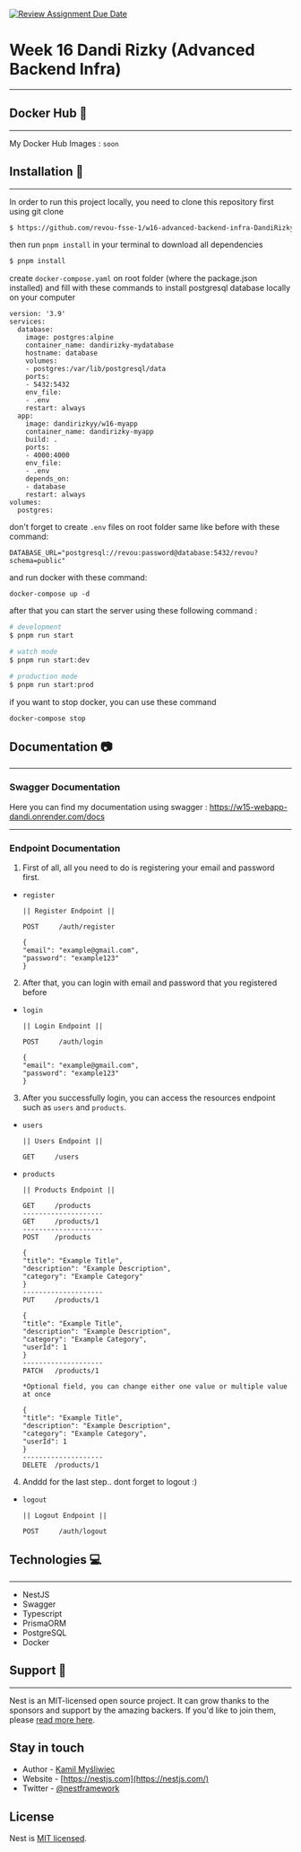 [![Review Assignment Due Date](https://classroom.github.com/assets/deadline-readme-button-24ddc0f5d75046c5622901739e7c5dd533143b0c8e959d652212380cedb1ea36.svg)](https://classroom.github.com/a/wQEOLmDx)

# Week 16 Dandi Rizky (Advanced Backend Infra)

---

## Docker Hub 🐳

---

My Docker Hub Images : `soon`

## Installation 🔨

---

In order to run this project locally, you need to clone this repository first using git clone

```bash
$ https://github.com/revou-fsse-1/w16-advanced-backend-infra-DandiRizkyy.git
```

then run `pnpm install` in your terminal to download all dependencies

```bash
$ pnpm install
```

create `docker-compose.yaml` on root folder (where the package.json installed) and fill with these commands to install postgresql database locally on your computer

```
version: '3.9'
services:
  database:
    image: postgres:alpine
    container_name: dandirizky-mydatabase
    hostname: database
    volumes:
    - postgres:/var/lib/postgresql/data
    ports:
    - 5432:5432
    env_file:
    - .env
    restart: always
  app:
    image: dandirizkyy/w16-myapp
    container_name: dandirizky-myapp
    build: .
    ports:
    - 4000:4000
    env_file:
    - .env
    depends_on:
    - database
    restart: always
volumes:
  postgres:
```

don't forget to create `.env` files on root folder same like before with these command:

```
DATABASE_URL="postgresql://revou:password@database:5432/revou?schema=public"
```

and run docker with these command:

```
docker-compose up -d
```

after that you can start the server using these following command :

```bash
# development
$ pnpm run start

# watch mode
$ pnpm run start:dev

# production mode
$ pnpm run start:prod
```

if you want to stop docker, you can use these command

```
docker-compose stop
```

## Documentation 📷

---

### Swagger Documentation

Here you can find my documentation using swagger : https://w15-webapp-dandi.onrender.com/docs

---

### Endpoint Documentation

1. First of all, all you need to do is registering your email and password first.

- `register`

  ```
  || Register Endpoint ||

  POST     /auth/register

  {
  "email": "example@gmail.com",
  "password": "example123"
  }
  ```

2. After that, you can login with email and password that you registered before

- `login`

  ```
  || Login Endpoint ||

  POST     /auth/login

  {
  "email": "example@gmail.com",
  "password": "example123"
  }
  ```

3. After you successfully login, you can access the resources endpoint such as `users` and `products`.

- `users`

  ```
  || Users Endpoint ||

  GET     /users
  ```

- `products`

  ```
  || Products Endpoint ||

  GET     /products
  --------------------
  GET     /products/1
  --------------------
  POST    /products

  {
  "title": "Example Title",
  "description": "Example Description",
  "category": "Example Category"
  }
  --------------------
  PUT     /products/1

  {
  "title": "Example Title",
  "description": "Example Description",
  "category": "Example Category",
  "userId": 1
  }
  --------------------
  PATCH   /products/1

  *Optional field, you can change either one value or multiple value at once

  {
  "title": "Example Title",
  "description": "Example Description",
  "category": "Example Category",
  "userId": 1
  }
  --------------------
  DELETE  /products/1

  ```

4. Anddd for the last step.. dont forget to logout :)

- `logout`

  ```
  || Logout Endpoint ||

  POST     /auth/logout
  ```

## Technologies 💻

---

- NestJS
- Swagger
- Typescript
- PrismaORM
- PostgreSQL
- Docker

## Support 🙌

---

Nest is an MIT-licensed open source project. It can grow thanks to the sponsors and support by the amazing backers. If you'd like to join them, please [read more here](https://docs.nestjs.com/support).

## Stay in touch

- Author - [Kamil Myśliwiec](https://kamilmysliwiec.com)
- Website - [https://nestjs.com](https://nestjs.com/)
- Twitter - [@nestframework](https://twitter.com/nestframework)

## License

Nest is [MIT licensed](LICENSE).
